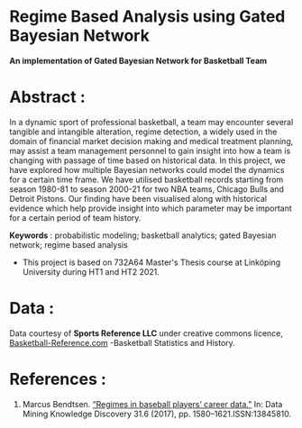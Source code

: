 # Regime Based Analysis using Gated Bayesian Network
**An implementation of Gated Bayesian Network for Basketball Team**

# Abstract :
In a dynamic sport of professional basketball, a team may encounter several tangible and intangible alteration, regime detection, a widely used in the domain of financial market decision making and medical treatment planning, may assist a team management personnel to gain insight into how a team is changing with passage of time based on historical data. In this project, we have explored how multiple Bayesian networks could model the dynamics for a certain time frame. We have utilised basketball records starting from season 1980-81 to season 2000-21 for two NBA teams, Chicago Bulls and Detroit Pistons. Our finding have been visualised along with historical evidence which help provide insight into which parameter may be important for a certain period of team history.


**Keywords** : probabilistic modeling; basketball analytics; gated Bayesian network; regime based analysis


* This project is based on 732A64 Master's Thesis course at Linköping University during HT1 and HT2 2021.


# Data :
Data courtesy of **Sports Reference LLC** under creative commons licence, [Basketball-Reference.com](https://www.basketball-reference.com/) -Basketball Statistics and History. 


# References :
1. Marcus Bendtsen. [“Regimes in baseball players’ career data.”](https://link.springer.com/article/10.1007/s10618-017-0510-5) In: Data Mining  Knowledge Discovery 31.6 (2017), pp. 1580–1621.ISSN:13845810.
